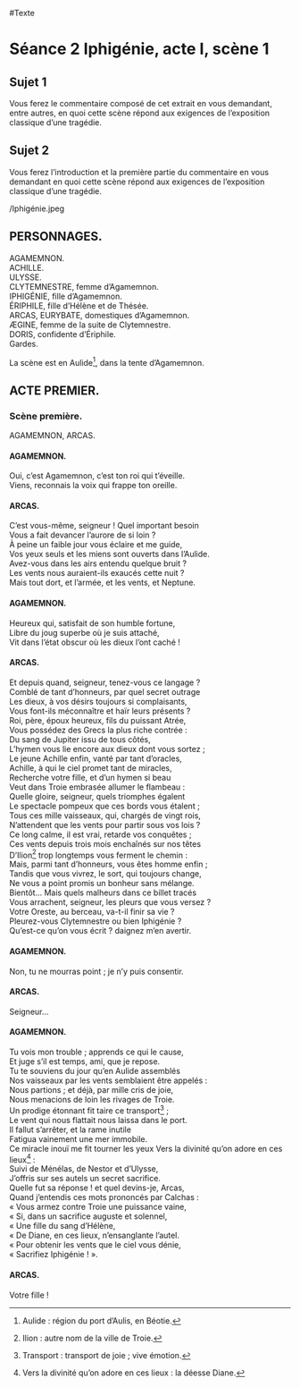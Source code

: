 #Texte

# Séance 2 Iphigénie, acte I, scène 1
## Sujet 1
Vous ferez le commentaire composé de cet extrait en vous demandant, entre autres, en quoi cette scène répond aux exigences de l’exposition classique d’une tragédie.

## Sujet 2
Vous ferez l’introduction et la première partie du commentaire en vous demandant en quoi cette scène répond aux exigences de l’exposition classique d’une tragédie.

/Iphigénie.jpeg

## PERSONNAGES.
AGAMEMNON.<br />
ACHILLE.<br />
ULYSSE.<br />
CLYTEMNESTRE, femme d’Agamemnon.<br />
IPHIGÉNIE, fille d’Agamemnon.<br />
ÉRIPHILE, fille d’Hélène et de Thésée.<br />
ARCAS, EURYBATE, domestiques d’Agamemnon.<br />
ÆGINE, femme de la suite de Clytemnestre.<br />
DORIS, confidente d’Ériphile.<br />
Gardes.<br />

La scène est en Aulide[^1], dans la tente d’Agamemnon.<br />

## ACTE PREMIER.
### Scène première.
AGAMEMNON, ARCAS.

#### AGAMEMNON.
Oui, c’est Agamemnon, c’est ton roi qui t’éveille.<br />
Viens, reconnais la voix qui frappe ton oreille.<br />

#### ARCAS.
C’est vous-même, seigneur ! Quel important besoin<br />
Vous a fait devancer l’aurore de si loin ?<br />
À peine un faible jour vous éclaire et me guide,<br />
Vos yeux seuls et les miens sont ouverts dans l’Aulide.<br />
Avez-vous dans les airs entendu quelque bruit ?<br />
Les vents nous auraient-ils exaucés cette nuit ?<br />
Mais tout dort, et l’armée, et les vents, et Neptune.<br />

#### AGAMEMNON.
Heureux qui, satisfait de son humble fortune,<br />
Libre du joug superbe où je suis attaché,<br />
Vit dans l’état obscur où les dieux l’ont caché !<br />

#### ARCAS.
Et depuis quand, seigneur, tenez-vous ce langage ?<br />
Comblé de tant d’honneurs, par quel secret outrage<br />
Les dieux, à vos désirs toujours si complaisants,<br />
Vous font-ils méconnaître et haïr leurs présents ?<br />
Roi, père, époux heureux, fils du puissant Atrée,<br />
Vous possédez des Grecs la plus riche contrée :<br />
Du sang de Jupiter issu de tous côtés,<br />
L’hymen vous lie encore aux dieux dont vous sortez ;<br />
Le jeune Achille enfin, vanté par tant d’oracles,<br />
Achille, à qui le ciel promet tant de miracles,<br />
Recherche votre fille, et d’un hymen si beau<br />
Veut dans Troie embrasée allumer le flambeau :<br />
Quelle gloire, seigneur, quels triomphes égalent<br />
Le spectacle pompeux que ces bords vous étalent ;<br />
Tous ces mille vaisseaux, qui, chargés de vingt rois,<br />
N’attendent que les vents pour partir sous vos lois ?<br />
Ce long calme, il est vrai, retarde vos conquêtes ;<br />
Ces vents depuis trois mois enchaînés sur nos têtes<br />
D’Ilion[^2] trop longtemps vous ferment le chemin :<br />
Mais, parmi tant d’honneurs, vous êtes homme enfin ;<br />
Tandis que vous vivrez, le sort, qui toujours change,<br />
Ne vous a point promis un bonheur sans mélange.<br />
Bientôt… Mais quels malheurs dans ce billet tracés<br />
Vous arrachent, seigneur, les pleurs que vous versez ?<br />
Votre Oreste, au berceau, va-t-il finir sa vie ?<br />
Pleurez-vous Clytemnestre ou bien Iphigénie ?<br />
Qu’est-ce qu’on vous écrit ? daignez m’en avertir.<br />

#### AGAMEMNON.
Non, tu ne mourras point ; je n’y puis consentir.<br />

#### ARCAS.
Seigneur…<br />

#### AGAMEMNON.
Tu vois mon trouble ; apprends ce qui le cause,<br />
Et juge s’il est temps, ami, que je repose.<br />
Tu te souviens du jour qu’en Aulide assemblés<br />
Nos vaisseaux par les vents semblaient être appelés :<br />
Nous partions ; et déjà, par mille cris de joie,<br />
Nous menacions de loin les rivages de Troie.<br />
Un prodige étonnant fit taire ce transport[^3] ;<br />
Le vent qui nous flattait nous laissa dans le port.<br />
Il fallut s’arrêter, et la rame inutile<br />
Fatigua vainement une mer immobile.<br />
Ce miracle inouï me fit tourner les yeux
Vers la divinité qu’on adore en ces lieux[^4] :<br />
Suivi de Ménélas, de Nestor et d’Ulysse,<br />
J’offris sur ses autels un secret sacrifice.<br />
Quelle fut sa réponse ! et quel devins-je, Arcas,<br />
Quand j’entendis ces mots prononcés par Calchas :<br />
« Vous armez contre Troie une puissance vaine,<br />
« Si, dans un sacrifice auguste et solennel,<br />
« Une fille du sang d’Hélène,<br />
« De Diane, en ces lieux, n’ensanglante l’autel.<br />
« Pour obtenir les vents que le ciel vous dénie,<br />
« Sacrifiez Iphigénie ! ».<br />

#### ARCAS.
Votre fille !<br />

[^1]:	Aulide : région du port d’Aulis, en Béotie.
[^2]:	Ilion : autre nom de la ville de Troie.
[^3]:	Transport : transport de joie ; vive émotion.
[^4]:	Vers la divinité qu’on adore en ces lieux : la déesse Diane.